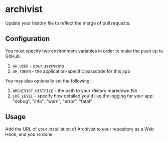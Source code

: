 # archivist

Update your history file to reflect the merge of pull requests.

## Configuration

You must specify two environment variables in order to make the push up to GitHub:

1. `GH_USER` - your username
2. `GH_TOKEN` - the application-specific passcode for this app

You may also optionally set the following:

1. `ARCHIVIST_HISTFILE` - the path to your History markdown file
2. `LOG_LEVEL` - specify how detailed you'd like the logging for your app: "debug", "info", "warn", "error", "fatal"

## Usage

Add the URL of your installation of Archivist to your repository as a
Web Hook, and you're done.
